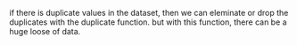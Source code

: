 if there is duplicate values in the dataset, then we can eleminate or drop the duplicates with the duplicate function. but with this function, there can be a huge loose of data.